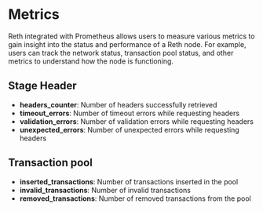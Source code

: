 # Metrics
Reth integrated with Prometheus allows users to measure various metrics to gain insight into the status and performance of a Reth node. For example, users can track the network status, transaction pool status, and other metrics to understand how the node is functioning.

## Stage Header

- **headers_counter**: Number of headers successfully retrieved
- **timeout_errors**: Number of timeout errors while requesting headers
- **validation_errors**: Number of validation errors while requesting headers
- **unexpected_errors**: Number of unexpected errors while requesting headers

## Transaction pool

- **inserted_transactions**: Number of transactions inserted in the pool
- **invalid_transactions**: Number of invalid transactions
- **removed_transactions**: Number of removed transactions from the pool
